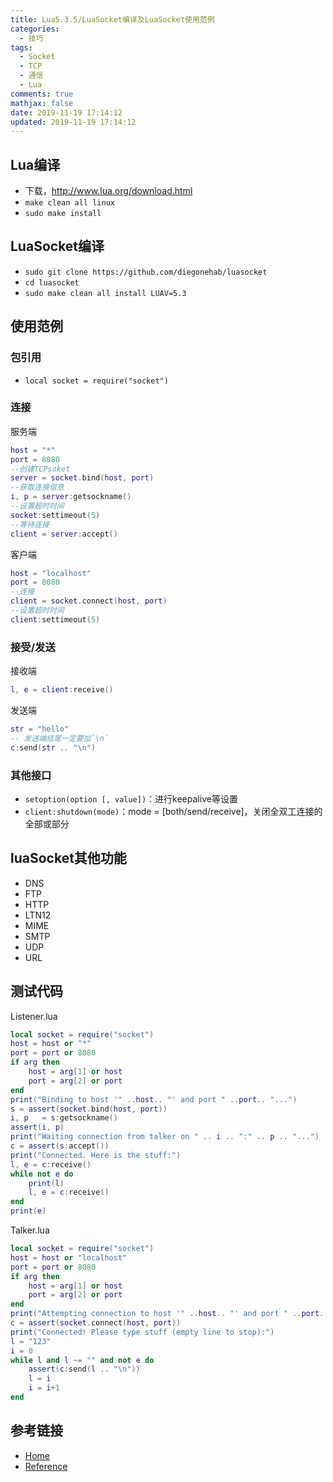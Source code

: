 ```yaml
---
title: Lua5.3.5/LuaSocket编译及LuaSocket使用范例
categories:
  - 技巧
tags:
  - Socket
  - TCP
  - 通信
  - Lua
comments: true
mathjax: false
date: 2019-11-19 17:14:12
updated: 2019-11-19 17:14:12
---
```


## Lua编译

- 下载，http://www.lua.org/download.html
- `make clean all linux`
- `sudo make install`

## LuaSocket编译

- `sudo git clone https://github.com/diegonehab/luasocket`
- `cd luasocket`
- `sudo make clean all install LUAV=5.3`

## 使用范例

### 包引用

- `local socket = require("socket")`

### 连接

服务端

```lua
host = "*"
port = 8080
--创建TCPsoket
server = socket.bind(host, port)
--获取连接信息
i, p = server:getsockname()
--设置超时时间
socket:settimeout(5)
--等待连接
client = server:accept()
```

客户端

```lua
host = "localhost"
port = 8080
--连接
client = socket.connect(host, port)
--设置超时时间
client:settimeout(5)
```

### 接受/发送

接收端

```lua
l, e = client:receive()
```

发送端

```lua
str = "hello"
-- 发送端结尾一定要加`\n`
c:send(str .. "\n")
```

### 其他接口

- `setoption(option [, value])`：进行keepalive等设置
- `client:shutdown(mode)`：mode = [both/send/receive]，关闭全双工连接的全部或部分

## luaSocket其他功能

- DNS
- FTP
- HTTP
- LTN12
- MIME
- SMTP
- UDP
- URL

## 测试代码

Listener.lua

```lua
local socket = require("socket")
host = host or "*"
port = port or 8080
if arg then
	host = arg[1] or host
	port = arg[2] or port
end
print("Binding to host '" ..host.. "' and port " ..port.. "...")
s = assert(socket.bind(host, port))
i, p   = s:getsockname()
assert(i, p)
print("Waiting connection from talker on " .. i .. ":" .. p .. "...")
c = assert(s:accept())
print("Connected. Here is the stuff:")
l, e = c:receive()
while not e do
	print(l)
	l, e = c:receive()
end
print(e)
```

Talker.lua

```lua
local socket = require("socket")
host = host or "localhost"
port = port or 8080
if arg then
	host = arg[1] or host
	port = arg[2] or port
end
print("Attempting connection to host '" ..host.. "' and port " ..port.. "...")
c = assert(socket.connect(host, port))
print("Connected! Please type stuff (empty line to stop):")
l = "123"
i = 0
while l and l ~= "" and not e do
	assert(c:send(l .. "\n"))
	l = i
	i = i+1
end
```

## 参考链接

- [Home](http://w3.impa.br/~diego/software/luasocket/)
- [Reference](http://w3.impa.br/~diego/software/luasocket/tcp.html)
